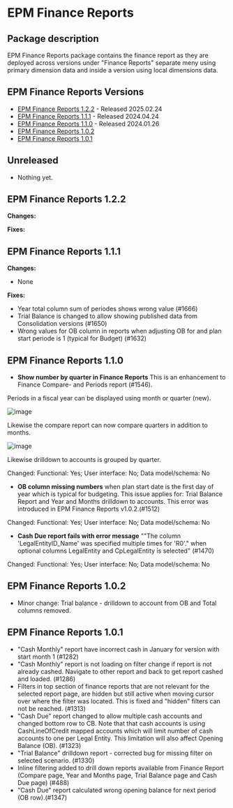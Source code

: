 # EPM Finance Reports

## Package description

EPM Finance Reports package contains the finance report as they are deployed across versions under "Finance Reports" separate meny using primary dimension data and inside a version using local dimensions data.

## EPM Finance Reports Versions

- [EPM Finance Reports 1.2.2](#epm-finance-reports-122) - Released 2025.02.24
- [EPM Finance Reports 1.1.1](#epm-finance-reports-111) - Released 2024.04.24
- [EPM Finance Reports 1.1.0](#epm-finance-reports-110) - Released 2024.01.26
- [EPM Finance Reports 1.0.2](#epm-finance-reports-102)
- [EPM Finance Reports 1.0.1](#epm-finance-reports-101)

## Unreleased

- Nothing yet.

## EPM Finance Reports 1.2.2

**Changes:**

**Fixes:**

## EPM Finance Reports 1.1.1

**Changes:**

- None

**Fixes:**

- Year total column sum of periodes shows wrong value (#1666)
- Trial Balance is changed to allow showing published data from Consolidation versions (#1650)
- Wrong values for OB column in reports when adjusting OB for and plan start periode is 1 (typical for Budget) (#1632)

## EPM Finance Reports 1.1.0

- **Show number by quarter in Finance Reports** This is an enhancement to Finance Compare- and Periods report (#1546).

Periods in a fiscal year can be displayed using month or quarter (new).

![image](https://profitbasedocs.blob.core.windows.net/plannerimages/changelog-epm-finance-reports-110-compare.png)

   Likewise the compare report can now compare quarters in addition to months.

![image](https://profitbasedocs.blob.core.windows.net/plannerimages/changelog-epm-finance-reports-110-quarter.png)

   Likewise drilldown to accounts is grouped by quarter.

Changed: Functional: Yes; User interface: No; Data model/schema: No

- **OB column missing numbers** when plan start date is the first day of year which is typical for budgeting. This issue applies for: Trial Balance Report and Year and Months drilldown to accounts. This error was introduced in EPM Finance Reports v1.0.2.(#1512)

Changed: Functional: Yes; User interface: No; Data model/schema: No

- **Cash Due report fails with error message** ""The column 'LegalEntityID_Name' was specified multiple times for 'R0'." when optional columns LegalEntity and CpLegalEntity is selected" (#1470)

Changed: Functional: Yes; User interface: No; Data model/schema: No

## EPM Finance Reports 1.0.2

- Minor change: Trial balance - drilldown to account from OB and Total columns removed.

## EPM Finance Reports 1.0.1

- "Cash Monthly" report have incorrect cash in January for version with start month 1 (#1282)
- "Cash Monthly" report is not loading on filter change if report is not already cashed. Navigate to other report and back to get report cashed and loaded. (#1286)
- Filters in top section of finance reports that are not relevant for the selected report page, are hidden but still active when moving cursor over where the filter was located. This is fixed and "hidden" filters can not be reached. (#1313)
- "Cash Due" report changed to allow multiple cash accounts and changed bottom row to CB. Note that that cash accounts is using CashLineOfCredit mapped accounts which will limit number of cash accounts to one per Legal Entity. This limitation will also affect Opening Balance (OB). (#1323)
- "Trial Balance" drilldown report - corrected bug for missing filter on selected scenario. (#1330)
- Inline filtering added to drill down reports available from Finance Report (Compare page, Year and Months page, Trial Balance page and Cash Due page) (#488)
- "Cash Due" report calculated wrong opening balance for next period (OB row).(#1347)
